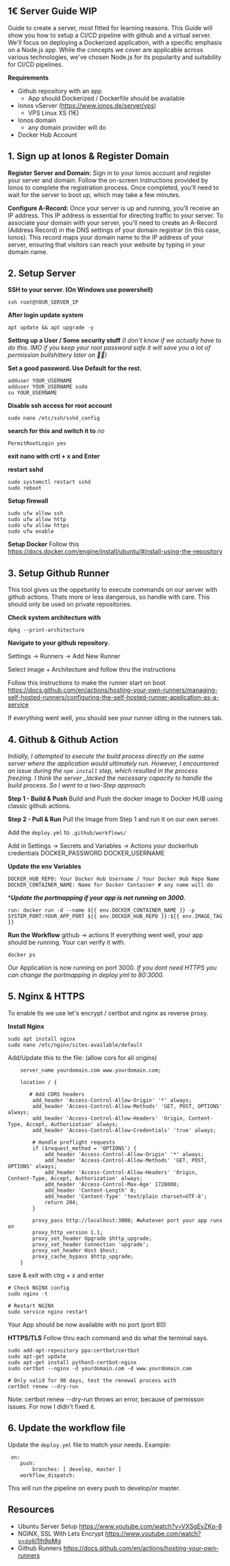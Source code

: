 ## 1€ Server Guide WIP
Guide to create a server, most fitted for learning reasons.
This Guide will show you how to setup a CI/CD pipeline with github and a virtual server. 
We'll focus on deploying a Dockerized application, with a specific emphasis on a Node.js app. While the concepts we cover are applicable across various technologies, we've chosen Node.js for its popularity and suitability for CI/CD pipelines.

**Requirements**
 - Github repository with an app
	 - App should Dockerized / Dockerfile should be available
 - Ionos vServer (https://www.ionos.de/server/vps)
	 - VPS Linux XS (1€)
 - Ionos domain
	 - any domain provider will do
 - Docker Hub Account


## 1. Sign up at Ionos & Register Domain
 **Register Server and Domain:** Sign in to your Ionos account and register your server and domain. Follow the on-screen instructions provided by Ionos to complete the registration process. Once completed, you'll need to wait for the server to boot up, which may take a few minutes.
    
**Configure A-Record:** Once your server is up and running, you'll receive an IP address. This IP address is essential for directing traffic to your server. To associate your domain with your server, you'll need to create an A-Record (Address Record) in the DNS settings of your domain registrar (in this case, Ionos). This record maps your domain name to the IP address of your server, ensuring that visitors can reach your website by typing in your domain name.

## 2. Setup Server

**SSH to your server. (On Windows use powershell)**

    ssh root@YOUR_SERVER_IP

**After login update system**

    apt update && apt upgrade -y

**Setting up a User / Some security stuff** 
*(I don't know if we actually have to do this. IMO if you keep your root password safe it will save you a lot of permission bullshittery later on 🤷‍♀️)*

**Set a good password. Use Default for the rest.**

    adduser YOUR_USERNAME
    adduser YOUR_USERNAME sudo
    su YOUR_USERNAME

**Disable ssh access for root account** 

    sudo nano /etc/ssh/sshd_config

**search for  this and switch it to** *no*

    PermitRootLogin yes
**exit nano with crtl + x and Enter**

**restart sshd**

    sudo systemctl restart sshd
    sudo reboot

**Setup firewall**

    sudo ufw allow ssh
    sudo ufw allow http
    sudo ufw allow https
    sudo ufw enable
 **Setup Docker** 
 Follow this
 https://docs.docker.com/engine/install/ubuntu/#install-using-the-repository

## 3. Setup Github Runner
This tool gives us the oppetunity to execute commands on our server with github actions. Thats more or less dangerous, so handle with care. This should only be used on private repositories.

**Check system architecture with** 
```
dpkg --print-architecture
```
**Navigate to your github repository.** 

Settings -> Runners -> Add New Runner

Select image + Architecture and follow thru the instructions

Follow this instructions to make the runner start on boot
https://docs.github.com/en/actions/hosting-your-own-runners/managing-self-hosted-runners/configuring-the-self-hosted-runner-application-as-a-service

If everything went well, you should see your runner idling in the runners tab.

## 4. Github & Github Action
*Initially, I attempted to execute the build process directly on the same server where the application would ultimately run. However, I encountered an issue during the `npm install` step, which resulted in the process freezing. I think the server _lacked the necessary capacity to handle the build process. So I went to a two-Step approach.*

**Step 1 - Build & Push** 
Build and Push the docker image to Docker HUB using classic github actions.

**Step 2 - Pull & Run**
Pull the Image from Step 1 and run it on our own server.

Add the `deploy.yml` to `.github/workflows/`

Add in Settings -> Secrets and Variables -> Actions your dockerhub credentials
	DOCKER_PASSWORD
	DOCKER_USERNAME

**Update the env Variables**

    DOCKER_HUB_REPO: Your Docker Hub Username / Your Docker Hub Repo Name  
    DOCKER_CONTAINER_NAME: Name for Docker Container # any name will do

****Update the portmapping if your app is not running on 3000.***

    run: docker run -d --name ${{ env.DOCKER_CONTAINER_NAME }} -p SYSTEM_PORT:YOUR_APP_PORT ${{ env.DOCKER_HUB_REPO }}:${{ env.IMAGE_TAG }}

**Run the Workflow** 
github -> actions 
If everything went well, your app should be running. Your can verify it with. 


    docker ps

Our Application is now running on port 3000. 
*If you dont need HTTPS you can change the portmapping in deploy.yml to 80:3000.*
## 5. Nginx & HTTPS
 To enable tls we use let's encrypt / certbot and nginx as reverse proxy.


**Install Nginx**
```
sudo apt install nginx
sudo nano /etc/nginx/sites-available/default
```
Add/Update this to the file: (allow cors for all origins)
```
    server_name yourdomain.com www.yourdomain.com;

    location / {

       # Add CORS headers
        add_header 'Access-Control-Allow-Origin' '*' always;
        add_header 'Access-Control-Allow-Methods' 'GET, POST, OPTIONS' always;
        add_header 'Access-Control-Allow-Headers' 'Origin, Content-Type, Accept, Authorization' always;
        add_header 'Access-Control-Allow-Credentials' 'true' always;

        # Handle preflight requests
        if ($request_method = 'OPTIONS') {
            add_header 'Access-Control-Allow-Origin' '*' always;
            add_header 'Access-Control-Allow-Methods' 'GET, POST, OPTIONS' always;
            add_header 'Access-Control-Allow-Headers' 'Origin, Content-Type, Accept, Authorization' always;
            add_header 'Access-Control-Max-Age' 1728000;
            add_header 'Content-Length' 0;
            add_header 'Content-Type' 'text/plain charset=UTF-8';
            return 204;
        }

        proxy_pass http://localhost:3000; #whatever port your app runs on
        proxy_http_version 1.1;
        proxy_set_header Upgrade $http_upgrade;
        proxy_set_header Connection 'upgrade';
        proxy_set_header Host $host;
        proxy_cache_bypass $http_upgrade;
    }
```
save & exit with ctrg + x and enter

```
# Check NGINX config
sudo nginx -t

# Restart NGINX
sudo service nginx restart
```

Your App should be now available with no port (port 80)

**HTTPS/TLS**
Follow thru each command and do what the terminal says.
```
sudo add-apt-repository ppa:certbot/certbot
sudo apt-get update
sudo apt-get install python3-certbot-nginx
sudo certbot --nginx -d yourdomain.com -d www.yourdomain.com

# Only valid for 90 days, test the renewal process with
certbot renew --dry-run  
```
Note: certbot renew --dry-run throws an error, because of permisson issues. For now I didn't fixed it.

## 6. Update the workflow file

 Update the `deploy.yml` file  to match your needs. 
 Example: 

     on:  
	    push:  
		    branches: [ develop, master ]  
	    workflow_dispatch:
This will run the pipeline on every push to develop/or master.

## Resources

- Ubuntu Server Setup https://www.youtube.com/watch?v=VXSgEvZKp-8
- NGINX, SSL With Lets Encrypt https://www.youtube.com/watch?v=oykl1Ih9pMg
- Github Runners https://docs.github.com/en/actions/hosting-your-own-runners
